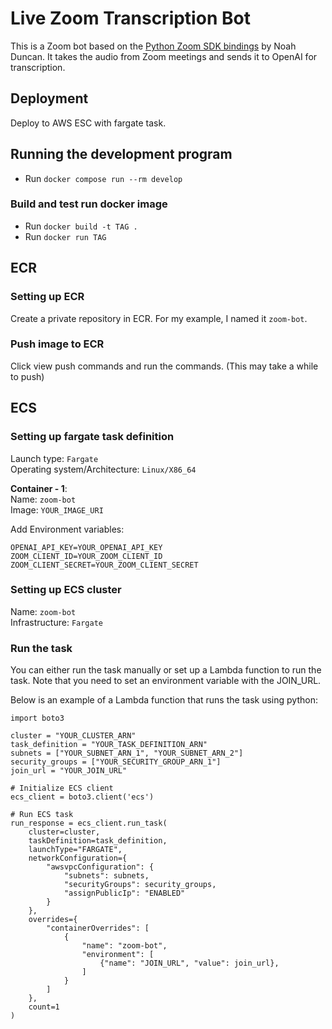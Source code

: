 # Live Zoom Transcription Bot

This is a Zoom bot based on the [Python Zoom SDK bindings](https://github.com/noah-duncan/py-zoom-meeting-sdk) by Noah Duncan. It takes the audio from Zoom meetings and sends it to OpenAI for transcription.

## Deployment

Deploy to AWS ESC with fargate task.

## Running the development program

- Run `docker compose run --rm develop`

### Build and test run docker image

- Run `docker build -t TAG .`
- Run `docker run TAG`

## ECR

### Setting up ECR

Create a private repository in ECR. For my example, I named it `zoom-bot`.

### Push image to ECR

Click view push commands and run the commands. (This may take a while to push)

## ECS

### Setting up fargate task definition

Launch type: `Fargate`  
Operating system/Architecture: `Linux/X86_64`

**Container - 1**:  
Name: `zoom-bot`  
Image: `YOUR_IMAGE_URI`

Add Environment variables:
```
OPENAI_API_KEY=YOUR_OPENAI_API_KEY
ZOOM_CLIENT_ID=YOUR_ZOOM_CLIENT_ID
ZOOM_CLIENT_SECRET=YOUR_ZOOM_CLIENT_SECRET
```

### Setting up ECS cluster

Name: `zoom-bot`  
Infrastructure: `Fargate`

### Run the task

You can either run the task manually or set up a Lambda function to run the task. Note that you need to set an environment variable with the JOIN_URL. 

Below is an example of a Lambda function that runs the task using python:

```
import boto3

cluster = "YOUR_CLUSTER_ARN"
task_definition = "YOUR_TASK_DEFINITION_ARN"
subnets = ["YOUR_SUBNET_ARN_1", "YOUR_SUBNET_ARN_2"]
security_groups = ["YOUR_SECURITY_GROUP_ARN_1"]
join_url = "YOUR_JOIN_URL"

# Initialize ECS client
ecs_client = boto3.client('ecs')

# Run ECS task
run_response = ecs_client.run_task(
    cluster=cluster,
    taskDefinition=task_definition,
    launchType="FARGATE",
    networkConfiguration={
        "awsvpcConfiguration": {
            "subnets": subnets,
            "securityGroups": security_groups,
            "assignPublicIp": "ENABLED"
        }
    },
    overrides={
        "containerOverrides": [
            {
                "name": "zoom-bot",
                "environment": [
                    {"name": "JOIN_URL", "value": join_url},
                ]
            }
        ]
    },
    count=1
)
```
